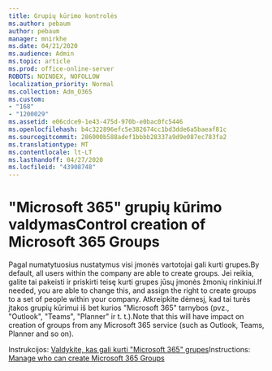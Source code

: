 ```yaml
---
title: Grupių kūrimo kontrolės
ms.author: pebaum
author: pebaum
manager: mnirkhe
ms.date: 04/21/2020
ms.audience: Admin
ms.topic: article
ms.prod: office-online-server
ROBOTS: NOINDEX, NOFOLLOW
localization_priority: Normal
ms.collection: Adm_O365
ms.custom:
- "168"
- "1200029"
ms.assetid: e06cdce9-1e43-475d-970b-e0bac0fc5446
ms.openlocfilehash: b4c322896efc5e382674cc1bd3dde6a5baeaf81c
ms.sourcegitcommit: 286000b588adef1bbbb28337a9d9e087ec783fa2
ms.translationtype: MT
ms.contentlocale: lt-LT
ms.lasthandoff: 04/27/2020
ms.locfileid: "43908748"
---
```

# <a name="control-creation-of-microsoft-365-groups"></a><span data-ttu-id="b9bcb-102">"Microsoft 365" grupių kūrimo valdymas</span><span class="sxs-lookup"><span data-stu-id="b9bcb-102">Control creation of Microsoft 365 Groups</span></span>

<span data-ttu-id="b9bcb-103">Pagal numatytuosius nustatymus visi įmonės vartotojai gali kurti grupes.</span><span class="sxs-lookup"><span data-stu-id="b9bcb-103">By default, all users within the company are able to create groups.</span></span> <span data-ttu-id="b9bcb-104">Jei reikia, galite tai pakeisti ir priskirti teisę kurti grupes jūsų įmonės žmonių rinkiniui.</span><span class="sxs-lookup"><span data-stu-id="b9bcb-104">If needed, you are able to change this, and assign the right to create groups to a set of people within your company.</span></span> <span data-ttu-id="b9bcb-105">Atkreipkite dėmesį, kad tai turės įtakos grupių kūrimui iš bet kurios "Microsoft 365" tarnybos (pvz., "Outlook", "Teams", "Planner" ir t. t.).</span><span class="sxs-lookup"><span data-stu-id="b9bcb-105">Note that this will have impact on creation of groups from any Microsoft 365 service (such as Outlook, Teams, Planner and so on).</span></span>
  
<span data-ttu-id="b9bcb-106">Instrukcijos: [Valdykite, kas gali kurti "Microsoft 365" grupes](https://docs.microsoft.com/office365/admin/create-groups/manage-creation-of-groups)</span><span class="sxs-lookup"><span data-stu-id="b9bcb-106">Instructions: [Manage who can create Microsoft 365 Groups](https://docs.microsoft.com/office365/admin/create-groups/manage-creation-of-groups)</span></span>
